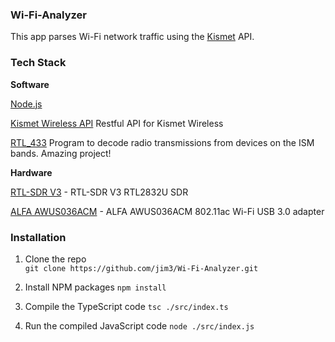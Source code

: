 ### Wi-Fi-Analyzer

This app parses Wi-Fi network traffic using the [Kismet](https://kismetwireless.net) API.

### Tech Stack

**Software**

[Node.js](https://nodejs.org/en/)

[Kismet Wireless API](https://www.kismetwireless.net/docs/api) Restful API for Kismet Wireless

[RTL_433](https://github.com/merbanan/rtl_433) Program to decode radio transmissions from devices on the ISM bands. Amazing project!

**Hardware**

[RTL-SDR V3](https://www.rtl-sdr.com/about-rtl-sdr/) - RTL-SDR V3 RTL2832U SDR

[ALFA AWUS036ACM](https://www.alfa.com.tw/products/awus036acm?variant=39477234597960) - ALFA AWUS036ACM 802.11ac Wi-Fi USB 3.0 adapter

### Installation

1.  Clone the repo  
    `git clone https://github.com/jim3/Wi-Fi-Analyzer.git`

2.  Install NPM packages
    `npm install`

3.  Compile the TypeScript code
    `tsc ./src/index.ts`

4.  Run the compiled JavaScript code
    `node ./src/index.js`
